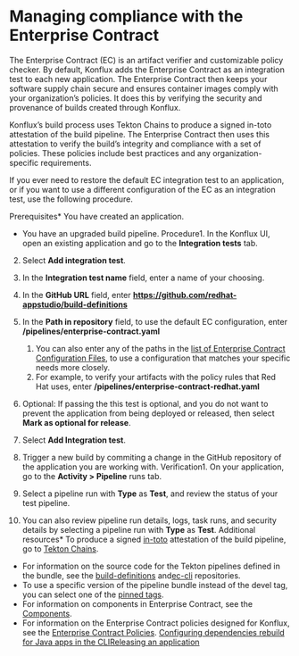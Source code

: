 Managing compliance with the Enterprise Contract
================================================

The Enterprise Contract (EC) is an artifact verifier and customizable policy checker. By default, Konflux adds the Enterprise Contract as an integration test to each new application. The Enterprise Contract then keeps your software supply chain secure and ensures container images comply with your organization’s policies. It does this by verifying the security and provenance of builds created through Konflux.

Konflux’s build process uses Tekton Chains to produce a signed in-toto attestation of the build pipeline. The Enterprise Contract then uses this attestation to verify the build’s integrity and compliance with a set of policies. These policies include best practices and any organization-specific requirements.

If you ever need to restore the default EC integration test to an application, or if you want to use a different configuration of the EC as an integration test, use the following procedure.

Prerequisites* You have created an application.
* You have an upgraded build pipeline.
Procedure1. In the Konflux UI, open an existing application and go to the **Integration tests** tab.
2. Select **Add integration test**.
3. In the **Integration test name** field, enter a name of your choosing.
4. In the **GitHub URL** field, enter **<https://github.com/redhat-appstudio/build-definitions>**
5. In the **Path in repository** field, to use the default EC configuration, enter **/pipelines/enterprise-contract.yaml**


	1. You can also enter any of the paths in the [list of Enterprise Contract Configuration Files](https://github.com/enterprise-contract/config#readme), to use a configuration that matches your specific needs more closely.
	2. For example, to verify your artifacts with the policy rules that Red Hat uses, enter **/pipelines/enterprise-contract-redhat.yaml**
6. Optional: If passing the this test is optional, and you do not want to prevent the application from being deployed or released, then select **Mark as optional for release**.
7. Select **Add Integration test**.
8. Trigger a new build by commiting a change in the GitHub repository of the application you are working with.
Verification1. On your application, go to the **Activity > Pipeline** runs tab.
2. Select a pipeline run with **Type** as **Test**, and review the status of your test pipeline.
3. You can also review pipeline run details, logs, task runs, and security details by selecting a pipeline run with **Type** as **Test**.
Additional resources* To produce a signed [in-toto](https://in-toto.io/in-toto/) attestation of the build pipeline, go to [Tekton Chains](https://tekton.dev/docs/chains/).
* For information on the source code for the Tekton pipelines defined in the bundle, see the [build-definitions](https://github.com/redhat-appstudio/build-definitions/blob/main/pipelines/enterprise-contract.yaml) and[ec-cli](https://github.com/enterprise-contract/ec-cli/blob/main/tasks/verify-enterprise-contract/0.1/verify-enterprise-contract.yaml) repositories.
* To use a specific version of the pipeline bundle instead of the devel tag, you can select one of the [pinned tags](https://quay.io/repository/redhat-appstudio-tekton-catalog/pipeline-enterprise-contract?tab=tags).
* For information on components in Enterprise Contract, see the [Components](https://enterprisecontract.dev/docs/ec/main/index.html#_components).
* For information on the Enterprise Contract policies designed for Konflux, see the [Enterprise Contract Policies](https://enterprisecontract.dev/docs/ec-policies/index.html).
[Configuring dependencies rebuild for Java apps in the CLI](../Secure-your-supply-chain/proc_java_dependencies/)[Releasing an application](../con_release_application/)